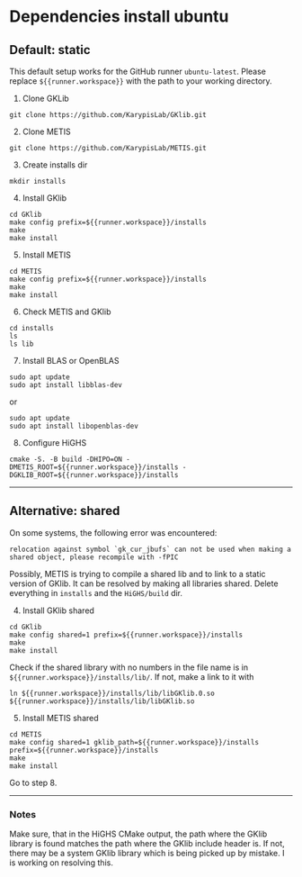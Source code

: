 # Dependencies install ubuntu 

## Default: static

This default setup works for the GitHub runner `ubuntu-latest`. Please replace `${{runner.workspace}}` with the path to your working directory.

1. Clone GKLib
```
git clone https://github.com/KarypisLab/GKlib.git
```

2. Clone METIS
```
git clone https://github.com/KarypisLab/METIS.git
```

3. Create installs dir 
```
mkdir installs
```

4. Install GKlib
```
cd GKlib
make config prefix=${{runner.workspace}}/installs
make
make install
```

5. Install METIS
```
cd METIS
make config prefix=${{runner.workspace}}/installs
make
make install
```

6. Check METIS and GKlib
```
cd installs
ls 
ls lib
```

7. Install BLAS or OpenBLAS
```
sudo apt update
sudo apt install libblas-dev 
```
or 
```
sudo apt update
sudo apt install libopenblas-dev 
```

8. Configure HiGHS
```
cmake -S. -B build -DHIPO=ON -DMETIS_ROOT=${{runner.workspace}}/installs -DGKLIB_ROOT=${{runner.workspace}}/installs
```

--------------

## Alternative: shared

On some systems, the following error was encountered: 

```
relocation against symbol `gk_cur_jbufs` can not be used when making a shared object, please recompile with -fPIC
``` 
Possibly, METIS is trying to compile a shared lib and to link to a static version of GKlib. It can be resolved by making all libraries shared. Delete everything in `installs` and the `HiGHS/build` dir.


4. Install GKlib shared
```
cd GKlib
make config shared=1 prefix=${{runner.workspace}}/installs
make
make install
```

Check if the shared library with no numbers in the file name is in `${{runner.workspace}}/installs/lib/`. If not, make a link to it with 
```
ln ${{runner.workspace}}/installs/lib/libGKlib.0.so ${{runner.workspace}}/installs/lib/libGKlib.so
```

5. Install METIS shared
```
cd METIS
make config shared=1 gklib_path=${{runner.workspace}}/installs prefix=${{runner.workspace}}/installs
make
make install
```

Go to step 8.

--------

### Notes

Make sure, that in the HiGHS CMake output, the path where the GKlib library is found matches the path where the GKlib include header is. If not, there may be a system GKlib library which is being picked up by mistake. I is working on resolving this. 